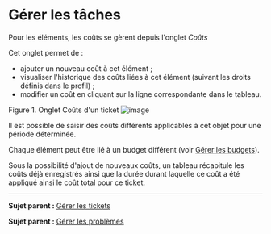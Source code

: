 Gérer les tâches
================

Pour les éléments, les coûts se gèrent depuis l'onglet *Coûts*

Cet onglet permet de :

- ajouter un nouveau coût à cet élément ;
- visualiser l'historique des coûts liées à cet élément (suivant les droits définis dans le profil) ;
- modifier un coût en cliquant sur la ligne correspondante dans le tableau.

Figure 1. Onglet Coûts d'un ticket
![image](docs/image/cout.png)

Il est possible de saisir des coûts différents applicables à cet objet pour une période déterminée.

Chaque élément peut être lié à un budget différent (voir [Gérer les budgets](index.php?fr/05_Module_Gestion/02_Budgets.md "Les budgets sont gérés depuis le menu Gestion > Budgets")).

Sous la possibilité d'ajout de nouveaux coûts, un tableau récapitule les coûts déjà enregistrés ainsi que la durée durant laquelle ce coût a été appliqué ainsi le coût total pour ce ticket.

-------
**Sujet parent :** [Gérer les tickets](index.php?fr/04_Module_Assistance/05_Tickets/03_Gérer_les_tickets.md "Les tickets se gèrent depuis le menu Assistance > Tickets")

**Sujet parent :** [Gérer les problèmes](index.php?fr/04_Module_Assistance/07_Problèmes.md "Les problèmes se gèrent depuis le menu Assistance > Problèmes")